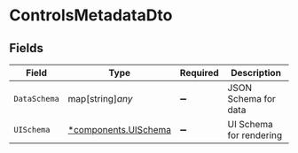 # ControlsMetadataDto


## Fields

| Field                                                       | Type                                                        | Required                                                    | Description                                                 |
| ----------------------------------------------------------- | ----------------------------------------------------------- | ----------------------------------------------------------- | ----------------------------------------------------------- |
| `DataSchema`                                                | map[string]*any*                                            | :heavy_minus_sign:                                          | JSON Schema for data                                        |
| `UISchema`                                                  | [*components.UISchema](../../models/components/uischema.md) | :heavy_minus_sign:                                          | UI Schema for rendering                                     |